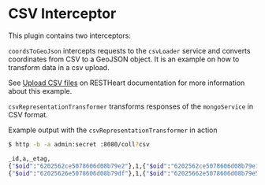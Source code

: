 # CSV Interceptor

This plugin contains two interceptors:

`coordsToGeoJson` intercepts requests to the `csvLoader` service and converts coordinates from CSV to a GeoJSON object. It is an example on how to transform data in a csv upload.

See [Upload CSV files](https://restheart.org/docs/csv/) on RESTHeart documentation for more information about this example.

`csvRepresentationTransformer` transforms responses of the `mongoService` in CSV format.

Example output with the `csvRepresentationTransformer` in action

```bash
$ http -b -a admin:secret :8080/coll?csv

_id,a,_etag,
{"$oid":"6202562ce5078606d08b79e2"},1,{"$oid":"6202562ce5078606d08b79e1"}
{"$oid":"62025626e5078606d08b79df"},1,{"$oid":"62025662e5078606d08b79e5"}
```